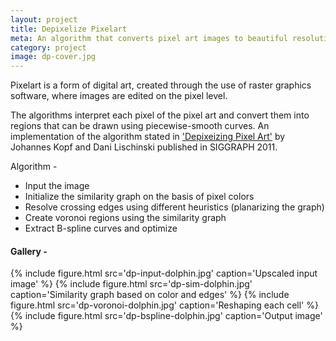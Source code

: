 ```yaml
---
layout: project
title: Depixelize Pixelart
meta: An algorithm that converts pixel art images to beautiful resolution-independent vector representation.
category: project
image: dp-cover.jpg
---
```


Pixelart is a form of digital art, created through the use of raster graphics software, where images are edited on the pixel level.

The algorithms interpret each pixel of the pixel art and convert them into regions that can be drawn using piecewise-smooth curves. An implementation of the algorithm stated in ['Depixeizing Pixel Art'](http://johanneskopf.de/publications/pixelart/) by Johannes Kopf and Dani Lischinski published in SIGGRAPH 2011.

Algorithm -

*   Input the image
*   Initialize the similarity graph on the basis of pixel colors
*   Resolve crossing edges using different heuristics (planarizing the graph)
*   Create voronoi regions using the similarity graph
*   Extract B-spline curves and optimize

#### Gallery -

{% include figure.html src='dp-input-dolphin.jpg' caption='Upscaled input image' %}
{% include figure.html src='dp-sim-dolphin.jpg' caption='Similarity graph based on color and edges' %}
{% include figure.html src='dp-voronoi-dolphin.jpg' caption='Reshaping each cell' %}
{% include figure.html src='dp-bspline-dolphin.jpg' caption='Output image' %}
